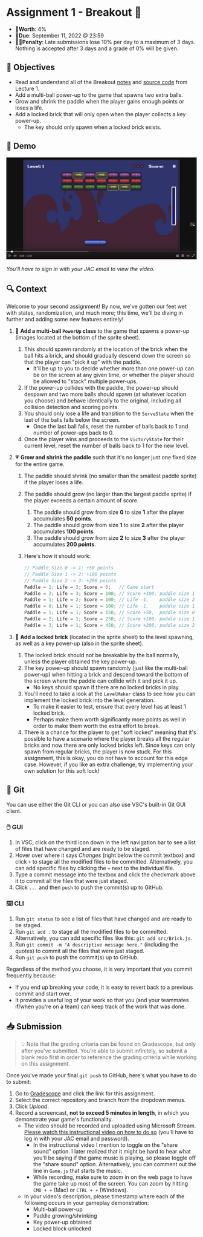 # Assignment 1 - Breakout 🧱

- 💯**Worth**: 4%
- 📅**Due**: September 11, 2022 @ 23:59
- 🙅🏽‍**Penalty**: Late submissions lose 10% per day to a maximum of 3 days. Nothing is accepted after 3 days and a grade of 0% will be given.

## 🎯 Objectives

- Read and understand all of the Breakout [notes](https://jac-cs-game-programming-fall22.github.io/Notes/#/1-Breakout/) and [source code](https://github.com/JAC-CS-Game-Programming-Fall22/1-Breakout) from Lecture 1.
- Add a multi-ball power-up to the game that spawns two extra balls.
- Grow and shrink the paddle when the player gains enough points or loses a life.
- Add a locked brick that will only open when the player collects a key power-up.
  - The key should only spawn when a locked brick exists.

## 🎥 Demo

[![Breakout Demo](images/thumbnail.png)](https://web.microsoftstream.com/video/4b9806c9-119b-4928-97ee-3b8cfa476c33 "Breakout Demo")

_You'll have to sign in with your JAC email to view the video._

## 🔍 Context

Welcome to your second assignment! By now, we've gotten our feet wet with states, randomization, and much more; this time, we'll be diving in further and adding some new features entirely!

1. 💪 **Add a multi-ball `PowerUp` class** to the game that spawns a power-up (images located at the bottom of the sprite sheet).
   1. This should spawn randomly at the location of the brick when the ball hits a brick, and should gradually descend down the screen so that the player can "pick it up" with the paddle.
      - It'll be up to you to decide whether more than one power-up can be on the screen at any given time, or whether the player should be allowed to "stack" multiple power-ups.
   2. If the power-up collides with the paddle, the power-up should despawn and two more balls should spawn (at whatever location you choose) and behave identically to the original, including all collision detection and scoring points.
   3. You should only lose a life and transition to the `ServeState` when the last of the balls falls below the screen.
      - Once the last ball falls, reset the number of balls back to 1 and number of power-ups back to 0.
   4. Once the player wins and proceeds to the `VictoryState` for their current level, reset the number of balls back to 1 for the new level.
2. 💗 **Grow and shrink the paddle** such that it's no longer just one fixed size for the entire game.
   1. The paddle should shrink (no smaller than the smallest paddle sprite) if the player loses a life.
   2. The paddle should grow (no larger than the largest paddle sprite) if the player exceeds a certain amount of score.
      1. The paddle should grow from size **0** to size **1** after the player accumulates **50 points**.
      2. The paddle should grow from size **1** to size **2** after the player accumulates **100 points**.
      3. The paddle should grow from size **2** to size **3** after the player accumulates **200 points**.
   3. Here's how it should work:

      ```javascript
      // Paddle Size 0 -> 1: +50 points
      // Paddle Size 1 -> 2: +100 points
      // Paddle Size 2 -> 3: +200 points
      Paddle = 1; Life = 3; Score = 0;   // Game start
      Paddle = 2; Life = 3; Score = 100; // Score +100, paddle size 1 -> 2
      Paddle = 1; Life = 2; Score = 100; // Life -1,    paddle size 2 -> 1
      Paddle = 0; Life = 1; Score = 100; // Life -1,    paddle size 1 -> 0
      Paddle = 1; Life = 1; Score = 150; // Score +50,  paddle size 0 -> 1
      Paddle = 2; Life = 1; Score = 250; // Score +100, paddle size 1 -> 2
      Paddle = 3; Life = 1; Score = 450; // Score +200, paddle size 2 -> 3
      ```

3. 🔐 **Add a locked brick** (located in the sprite sheet) to the level spawning, as well as a key power-up (also in the sprite sheet).
   1. The locked brick should not be breakable by the ball normally, unless the player obtained the key power-up.
   2. The key power-up should spawn randomly (just like the multi-ball power-up) when hitting a brick and descend toward the bottom of the screen where the paddle can collide with it and pick it up.
      - No keys should spawn if there are no locked bricks in play.
   3. You'll need to take a look at the `LevelMaker` class to see how you can implement the locked brick into the level generation.
      - To make it easier to test, ensure that every level has at least 1 locked brick.
      - Perhaps make them worth significantly more points as well in order to make them worth the extra effort to break.
   4. There is a chance for the player to get "soft locked" meaning that it's possible to have a scenario where the player breaks all the regular bricks and now there are only locked bricks left. Since keys can only spawn from regular bricks, the player is now stuck. For this assignment, this is okay, you do not have to account for this edge case. However, if you like an extra challenge, try implementing your own solution for this soft lock!

## 🌿 Git

You can use either the Git CLI or you can also use VSC's built-in Git GUI client.

### 🖱️ GUI

1. In VSC, click on the third icon down in the left navigation bar to see a list of files that have changed and are ready to be staged.
2. Hover over where it says _Changes_ (right below the commit textbox) and click `+` to stage all the modified files to be committed. Alternatively, you can add specific files by clicking the `+` next to the individual file.
3. Type a commit message into the textbox and click the checkmark above it to commit all the files that were just staged.
4. Click `...` and then `push` to push the commit(s) up to GitHub.

### ⌨️ CLI

1. Run `git status` to see a list of files that have changed and are ready to be staged.
2. Run `git add .` to stage all the modified files to be committed. Alternatively, you can add specific files like this: `git add src/Brick.js`.
3. Run `git commit -m "A descriptive message here."` (including the quotes) to commit all the files that were just staged.
4. Run `git push` to push the commit(s) up to GitHub.

Regardless of the method you choose, it is very important that you commit frequently because:

- If you end up breaking your code, it is easy to revert back to a previous commit and start over.
- It provides a useful log of your work so that you (and your teammates if/when you're on a team) can keep track of the work that was done.

## 📥 Submission

> 💡 Note that the grading criteria can be found on Gradescope, but only after you've submitted. You're able to submit infinitely, so submit a blank repo first in order to reference the grading criteria while working on this assignment.

Once you've made your final `git push` to GitHub, here's what you have to do to submit:

1. Go to [Gradescope](https://www.gradescope.ca/courses/7664) and click the link for this assignment.
2. Select the correct repository and branch from the dropdown menus.
3. Click _Upload_.
4. Record a screencast, **not to exceed 5 minutes in length**, in which you demonstrate your game's functionality.
   - The video should be recorded and uploaded using Microsoft Stream. [Please watch this instructional video on how to do so](https://web.microsoftstream.com/video/62738103-211f-4ddd-bb4a-c594eddcfb0a) (you'll have to log in with your JAC email and password).
     - In the instructional video I mention to toggle on the "share sound" option. I later realized that it might be hard to hear what you'll be saying if the game music is playing, so please toggle off the "share sound" option. Alternatively, you can comment out the line in `Game.js` that starts the music.
     - While recording, make sure to zoom in on the web page to have the game take up most of the screen. You can zoom by hitting `CMD + +` (Mac) or `CTRL + +` (Windows).
   - In your video's description, please timestamp where each of the following occurs in your gameplay demonstration:
     - Multi-ball power-up
     - Paddle growing/shrinking
     - Key power-up obtained
     - Locked block unlocked
